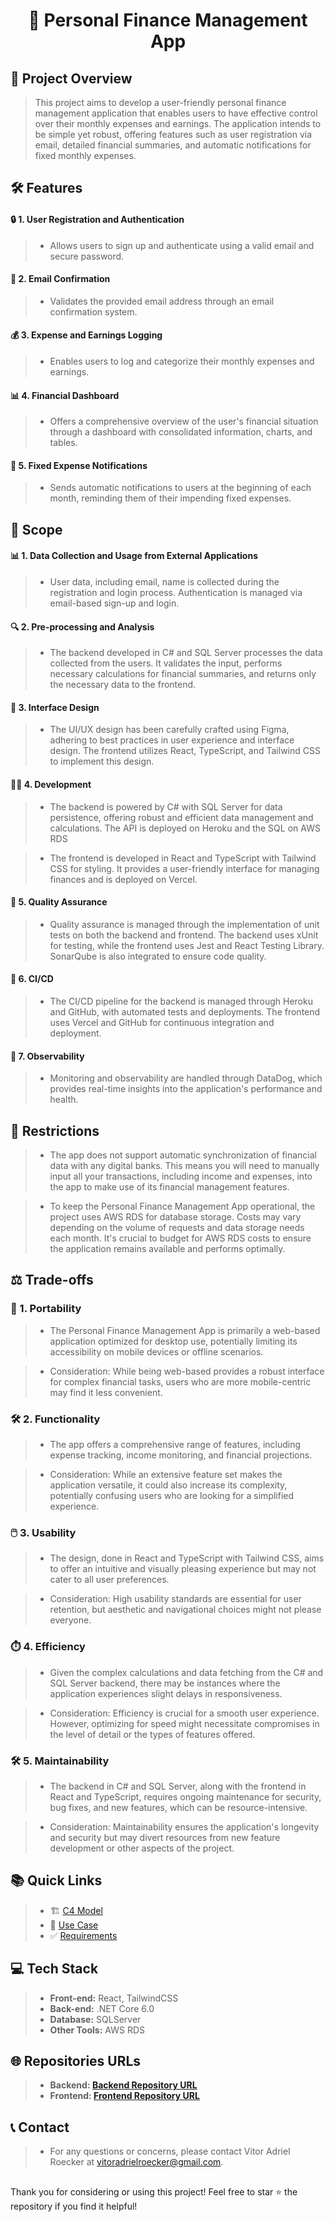 <h1 align="center">🏦 Personal Finance Management App</h1>

## 📝 Project Overview
> This project aims to develop a user-friendly personal finance management application that enables users to have effective control over their monthly expenses and earnings. The application intends to be simple yet robust, offering features such as user registration via email, detailed financial summaries, and automatic notifications for fixed monthly expenses.

## 🛠️ Features

#### **🔒 1. User Registration and Authentication**
>  - Allows users to sign up and authenticate using a valid email and secure password.
#### **📧 2. Email Confirmation**
>  - Validates the provided email address through an email confirmation system.
#### **💰 3. Expense and Earnings Logging**
>  - Enables users to log and categorize their monthly expenses and earnings.
#### **📊 4. Financial Dashboard**
>  - Offers a comprehensive overview of the user's financial situation through a dashboard with consolidated information, charts, and tables.
#### **📅 5. Fixed Expense Notifications**
>  - Sends automatic notifications to users at the beginning of each month, reminding them of their impending fixed expenses.

## 🎯 Scope

#### 📊 1.  Data Collection and Usage from External Applications

> - User data, including email, name is collected during the registration and login process. Authentication is managed via email-based sign-up and login.

#### 🔍 2. Pre-processing and Analysis
> - The backend developed in C# and SQL Server processes the data collected from the users. It validates the input, performs necessary calculations for financial summaries, and returns only the necessary data to the frontend.

#### 🎨 3. Interface Design
> - The UI/UX design has been carefully crafted using Figma, adhering to best practices in user experience and interface design. The frontend utilizes React, TypeScript, and Tailwind CSS to implement this design.

#### 👨‍💻 4. Development
> - The backend is powered by C# with SQL Server for data persistence, offering robust and efficient data management and calculations. The API is deployed on Heroku and the SQL on AWS RDS

> - The frontend is developed in React and TypeScript with Tailwind CSS for styling. It provides a user-friendly interface for managing finances and is deployed on Vercel.

#### 🧪 5. Quality Assurance
> - Quality assurance is managed through the implementation of unit tests on both the backend and frontend. The backend uses xUnit for testing, while the frontend uses Jest and React Testing Library. SonarQube is also integrated to ensure code quality.

#### 🔄 6. CI/CD
> - The CI/CD pipeline for the backend is managed through Heroku and GitHub, with automated tests and deployments. The frontend uses Vercel and GitHub for continuous integration and deployment.

#### 👀 7. Observability
> - Monitoring and observability are handled through DataDog, which provides real-time insights into the application's performance and health.

## 🚫 Restrictions
> - The app does not support automatic synchronization of financial data with any digital banks. This means you will need to manually input all your transactions, including income and expenses, into the app to make use of its financial management features.

> - To keep the Personal Finance Management App operational, the project uses AWS RDS for database storage. Costs may vary depending on the volume of requests and data storage needs each month. It's crucial to budget for AWS RDS costs to ensure the application remains available and performs optimally.


## ⚖️ Trade-offs
### 📱 1. Portability
> - The Personal Finance Management App is primarily a web-based application optimized for desktop use, potentially limiting its accessibility on mobile devices or offline scenarios.

> - Consideration: While being web-based provides a robust interface for complex financial tasks, users who are more mobile-centric may find it less convenient.

### 🛠️ 2. Functionality
> - The app offers a comprehensive range of features, including expense tracking, income monitoring, and financial projections.

> - Consideration: While an extensive feature set makes the application versatile, it could also increase its complexity, potentially confusing users who are looking for a simplified experience.

### 🖱️ 3. Usability
> - The design, done in React and TypeScript with Tailwind CSS, aims to offer an intuitive and visually pleasing experience but may not cater to all user preferences.

> - Consideration: High usability standards are essential for user retention, but aesthetic and navigational choices might not please everyone.

### ⏱️ 4. Efficiency
> - Given the complex calculations and data fetching from the C# and SQL Server backend, there may be instances where the application experiences slight delays in responsiveness.

> - Consideration: Efficiency is crucial for a smooth user experience. However, optimizing for speed might necessitate compromises in the level of detail or the types of features offered.

### 🛠️ 5. Maintainability
> - The backend in C# and SQL Server, along with the frontend in React and TypeScript, requires ongoing maintenance for security, bug fixes, and new features, which can be resource-intensive.

> - Consideration: Maintainability ensures the application's longevity and security but may divert resources from new feature development or other aspects of the project.

## 📚 Quick Links
> - 🏗️ [C4 Model](/docs/C4Model/c4-models.md)
> - 🎯 [Use Case](/docs/Requirements/requirements.md)
> - ✅ [Requirements](/docs/Requirements/requirements.md)

## 💻 Tech Stack
> - **Front-end:** React, TailwindCSS
> - **Back-end:** .NET Core 6.0
> - **Database:** SQLServer
> - **Other Tools:** AWS RDS

## 🌐 Repositories URLs
> - **Backend: [Backend Repository URL](https://github.com/VitorRoecker/expense-control-portfolio-backend)**
> - **Frontend: [Frontend Repository URL](https://github.com/VitorRoecker/expense-control-portfolio-frontend)**

## 📞 Contact
> - For any questions or concerns, please contact Vitor Adriel Roecker at vitoradrielroecker@gmail.com.

##
Thank you for considering or using this project! Feel free to star ⭐ the repository if you find it helpful!
